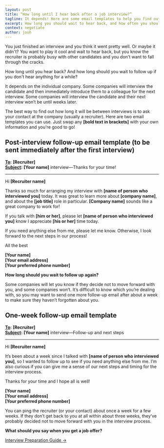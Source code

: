 ```yaml
---
layout: post
title: “How long until I hear back after a job interview?”
tagline: It depends! Here are some email templates to help you find out.
excerpt: How long you should wait to hear back, and how often you should follow up after a job interview.
context: negotiate
author: josh
---
```

You just finished an interview and you think it went pretty well. Or maybe it didn't? You want to play it cool and wait to hear back, but you know the recruiter is probably busy with other candidates and you don't want to fall through the cracks.

How long until you hear back? And how long should you wait to follow up if you don't hear anything for a while?

It depends on the individual company. Some companies will interview the candidate and then immediately introduce them to a colleague for the next interview. Some companies will interview the candidate and their next interview won’t be until weeks later.

The best way to find out how long it will be between interviews is to ask your contact at the company (usually a recruiter). Here are two email templates you can use. Just swap any **[bold text in brackets]** with your own information and you're good to go!

## Post-interview follow-up email template (to be sent immediately after the first interview)

<div class='sample-email'>
<p>
	<strong><u>To</u>:</strong> <strong>[Recruiter]</strong><br>
	<strong><u>Subject</u>:</strong> <strong>[Your name]</strong> interview—Thanks for your time!
</p>
<hr>
<p>Hi <strong>[Recruiter name]</strong></p>
<p>Thanks so much for arranging my interview with <strong>[name of person who interviewed you]</strong> today. It was great to learn more about <strong>[company name]</strong>, and about the <strong>[job title]</strong> role in particular. <strong>[Company name]</strong> sounds like a great company to work for!</p>
<p>If you talk with <strong>[him or her]</strong>, please let <strong>[name of person who interviewed you]</strong> know I appreciate <strong>[his or her]</strong> time today.</p>
<p>If you need anything else from me, please let me know. Otherwise, I look forward to the next steps in our process!</p>
<p>All the best</p>
<p><strong>[Your name]</strong><br>
	<strong>[Your email address]</strong><br>
	<strong>[Your preferred phone number]</strong>
</p>
</div>

**How long should you wait to follow up again?**

Some companies will let you know if they decide not to move forward with you, and some companies won’t. It’s difficult to know which you’re dealing with, so you may want to send one more follow-up email after about a week to make sure they haven’t forgotten about you.

## One-week follow-up email template

<div class='sample-email'>
<p>
	<strong><u>To</u>:</strong> <strong>[Recruiter]</strong><br>
	<strong><u>Subject</u>:</strong> <strong>[Your name]</strong> interview—Follow-up and next steps
</p>
<hr>
<p>Hi <strong>[Recruiter name]</strong></p>
<p>It’s been about a week since I talked with <strong>[name of person who interviewed you]</strong>, so I wanted to follow up to see if you need anything else from me. I’m also curious if you can give me a sense of our next steps and timing for the interview process.</p>
<p>Thanks for your time and I hope all is well!</p>
<p><strong>[Your name]</strong><br>
	<strong>[Your email address]</strong><br>
	<strong>[Your preferred phone number]</strong>
</p>
</div>

You can ping the recruiter (or your contact) about once a week for a few weeks. If they don’t get back to you at all within about three weeks, they’ve probably decided not to move forward with you in the interview process.

<div class='guide-link'>
<p><strong>What should you say when you get a job offer?</strong></p>
<p><a href="/interview-preparation-guide/">Interview Preparation Guide →</a></p>
</div>

<div class="inline-ad hidden"></div>